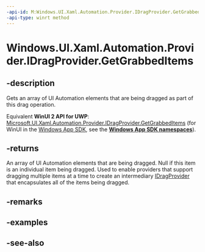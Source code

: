 ```yaml
---
-api-id: M:Windows.UI.Xaml.Automation.Provider.IDragProvider.GetGrabbedItems
-api-type: winrt method
---
```


<!-- Method syntax
public Windows.UI.Xaml.Automation.Provider.IRawElementProviderSimple[] GetGrabbedItems()
-->

# Windows.UI.Xaml.Automation.Provider.IDragProvider.GetGrabbedItems

## -description
Gets an array of UI Automation elements that are being dragged as part of this drag operation.

Equivalent **WinUI 2 API for UWP**: [Microsoft.UI.Xaml.Automation.Provider.IDragProvider.GetGrabbedItems](/windows/winui/api/microsoft.ui.xaml.automation.provider.idragprovider.getgrabbeditems) (for WinUI in the [Windows App SDK](/windows/apps/windows-app-sdk/), see the **[Windows App SDK namespaces](/windows/windows-app-sdk/api/winrt/)**).

## -returns
An array of UI Automation elements that are being dragged. Null if this item is an individual item being dragged. Used to enable providers that support dragging multiple items at a time to create an intermediary [IDragProvider](idragprovider.md) that encapsulates all of the items being dragged.

## -remarks

## -examples

## -see-also
